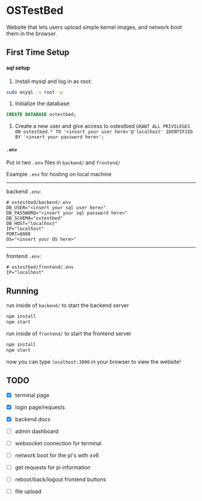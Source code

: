 # OSTestBed

Website that lets users upload simple kernel images, and network boot them in the browser.

## First Time Setup

#### sql setup

1. Install mysql and log in as root: 
```sh
sudo msyql -u root -p
```

1. Initialize the database: 
```sql
CREATE DATABASE ostestbed;
``` 

1. Create a new user and give access to ostestbed
`GRANT ALL PRIVILEGES ON ostestbed.* TO '<insert your user here>'@'localhost' IDENTIFIED BY '<insert your password here>';`

#### `.env`

Put in two `.env` files in `backend/` and `frontend/`

Example `.env` for hosting on local machine

---

backend `.env`:

```
# ostestbed/backend/.env
DB_USER="<insert your sql user here>"
DB_PASSWORD="<insert your sql password here>"
DB_SCHEMA="ostestbed"
DB_HOST="localhost"
IP="localhost"
PORT=8080
OS="<insert your OS here>"
```

---

frontend `.env`:

```
# ostestbed/frontend/.env
IP="localhost"
```

## Running

run inside of `backend/` to start the backend server
```sh
npm install
npm start
```

run inside of `frontend/` to start the frontend server
```sh
npm install
npm start
```

now you can type `localhost:3000` in your browser to view the website!

## TODO

- [x] terminal page
- [x] login page/requests
- [x] backend docs
- [ ] admin dashboard
- [ ] websocket connection for terminal
- [ ] network boot for the pi's with xv6
- [ ] get requests for pi information
- [ ] reboot/back/logout frontend buttons
- [ ] file upload

